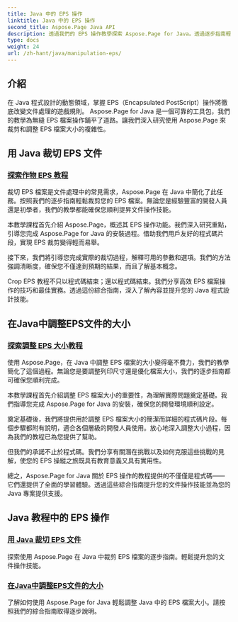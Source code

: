 ```yaml
---
title: Java 中的 EPS 操作
linktitle: Java 中的 EPS 操作
second_title: Aspose.Page Java API
description: 透過我們的 EPS 操作教學探索 Aspose.Page for Java。透過逐步指南輕鬆裁剪 EPS 檔案並調整其大小，從而增強您的文件技能。
type: docs
weight: 24
url: /zh-hant/java/manipulation-eps/
---
```


## 介紹

在 Java 程式設計的動態領域，掌握 EPS（Encapsulated PostScript）操作將徹底改變文件處理的遊戲規則。 Aspose.Page for Java 是一個可靠的工具包，我們的教學為無縫 EPS 檔案操作鋪平了道路。讓我們深入研究使用 Aspose.Page 來裁剪和調整 EPS 檔案大小的複雜性。

## 用 Java 裁切 EPS 文件

### [探索作物 EPS 教程](./crop/)

裁切 EPS 檔案是文件處理中的常見需求，Aspose.Page 在 Java 中簡化了此任務。按照我們的逐步指南輕鬆裁剪您的 EPS 檔案。無論您是經驗豐富的開發人員還是初學者，我們的教學都能確保您順利提昇文件操作技能。

本教學課程首先介紹 Aspose.Page，概述其 EPS 操作功能。我們深入研究重點，引導您完成 Aspose.Page for Java 的安裝過程。借助我們用戶友好的程式碼片段，實現 EPS 裁剪變得輕而易舉。

接下來，我們將引導您完成實際的裁切過程，解釋可用的參數和選項。我們的方法強調清晰度，確保您不僅達到預期的結果，而且了解基本概念。

Crop EPS 教程不只以程式碼結束；還以程式碼結束。我們分享高效 EPS 檔案操作的技巧和最佳實務。透過這份綜合指南，深入了解內容並提升您的 Java 程式設計技能。

## 在Java中調整EPS文件的大小

### [探索調整 EPS 大小教程](./resize/)

使用 Aspose.Page，在 Java 中調整 EPS 檔案的大小變得毫不費力，我們的教學簡化了這個過程。無論您是要調整列印尺寸還是優化檔案大小，我們的逐步指南都可確保您順利完成。

本教學課程首先介紹調整 EPS 檔案大小的重要性，為理解實際問題奠定基礎。我們指導您完成 Aspose.Page for Java 的安裝，確保您的開發環境順利設定。

奠定基礎後，我們將提供用於調整 EPS 檔案大小的簡潔而詳細的程式碼片段。每個步驟都附有說明，適合各個層級的開發人員使用。放心地深入調整大小過程，因為我們的教程已為您提供了幫助。

但我們的承諾不止於程式碼。我們分享有關潛在挑戰以及如何克服這些挑戰的見解，使您的 EPS 操縱之旅既具有教育意義又具有實用性。

總之，Aspose.Page for Java 關於 EPS 操作的教程提供的不僅僅是程式碼——它們還提供了全面的學習體驗。透過這些綜合指南提升您的文件操作技能並為您的 Java 專案提供支援。
## Java 教程中的 EPS 操作
### [用 Java 裁切 EPS 文件](./crop/)
探索使用 Aspose.Page 在 Java 中裁剪 EPS 檔案的逐步指南。輕鬆提升您的文件操作技能。 
### [在Java中調整EPS文件的大小](./resize/)
了解如何使用 Aspose.Page for Java 輕鬆調整 Java 中的 EPS 檔案大小。請按照我們的綜合指南取得逐步說明。